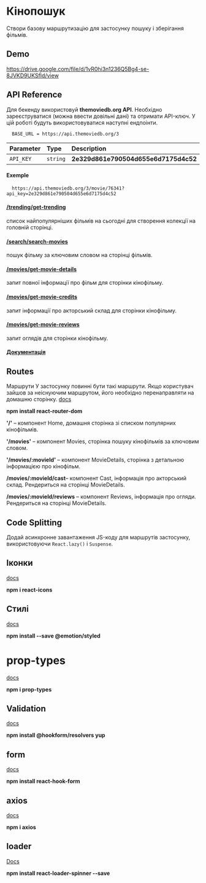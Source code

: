 # Кінопошук

Створи базову маршрутизацію для застосунку пошуку і зберігання фільмів.

## Demo

https://drive.google.com/file/d/1vR0hi3n1236Q5Bg4-se-8JVKD9UKSfId/view

## API Reference

Для бекенду використовуй **themoviedb.org API**. Необхідно зареєструватися
(можна ввести довільні дані) та отримати API-ключ. У цій роботі будуть
використовуватися наступні ендпоінти.

```http
  BASE_URL = https://api.themoviedb.org/3
```

| Parameter | Type     | Description                          |
| :-------- | :------- | :----------------------------------- |
| `API_KEY` | `string` | **2e329d861e790504d655e6d7175d4c52** |

#### Exemple

```http
  https://api.themoviedb.org/3/movie/76341?api_key=2e329d861e790504d655e6d7175d4c52
```

#### [/trending/get-trending](https://developers.themoviedb.org/3/trending/get-trending)

список найпопулярніших фільмів на сьогодні для створення колекції на головній
сторінці.

#### [/search/search-movies](https://developers.themoviedb.org/3/search/search-movies)

пошук фільму за ключовим словом на сторінці фільмів.

#### [/movies/get-movie-details](https://developers.themoviedb.org/3/movies/get-movie-details)

запит повної інформації про фільм для сторінки кінофільму.

#### [/movies/get-movie-credits](https://developers.themoviedb.org/3/movies/get-movie-credits)

запит інформації про акторський склад для сторінки кінофільму.

#### [/movies/get-movie-reviews](https://developers.themoviedb.org/3/movies/get-movie-reviews)

запит оглядів для сторінки кінофільму.

#### [Документація](https://developers.themoviedb.org/3/getting-started/introduction)

## Routes

Маршрути У застосунку повинні бути такі маршрути. Якщо користувач зайшов за
неіснуючим маршрутом, його необхідно перенаправляти на домашню сторінку.
[docs](https://v5.reactrouter.com/web/example/basic)

**npm install react-router-dom**

**'/'** – компонент Home, домашня сторінка зі списком популярних кінофільмів.

**'/movies'** – компонент Movies, сторінка пошуку кінофільмів за ключовим
словом.

**'/movies/:movieId'** – компонент MovieDetails, сторінка з детальною
інформацією про кінофільм.

**/movies/:movieId/cast**– компонент Cast, інформація про акторський склад.
Рендериться на сторінці MovieDetails.

**/movies/:movieId/reviews** – компонент Reviews, інформація про огляди.
Рендериться на сторінці MovieDetails.

## Code Splitting

Додай асинхронне завантаження JS-коду для маршрутів застосунку, використовуючи
`React.lazy()` і `Suspense`.

## Іконки

[docs](https://react-icons.github.io/react-icons/)

**npm i react-icons**

## Стилі

[docs](https://emotion.sh/docs/install)

**npm install --save @emotion/styled**

# prop-types

[docs](https://github.com/facebook/prop-types)

**npm i prop-types**

## Validation

[docs](https://react-hook-form.com/get-started#Applyvalidation)

**npm install @hookform/resolvers yup**

## form

[docs](https://react-hook-form.com/)

**npm install react-hook-form**

## axios

[docs](https://www.npmjs.com/package/axios)

**npm i axios**


## loader
[Docs](https://mhnpd.github.io/react-loader-spinner/docs/intro)

**npm install react-loader-spinner --save**